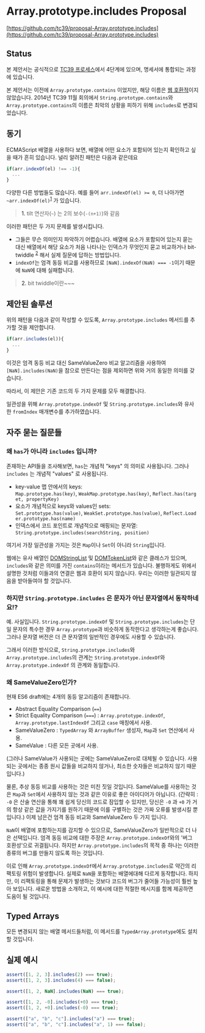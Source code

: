 # Array.prototype.includes Proposal

[https://github.com/tc39/proposal-Array.prototype.includes](https://github.com/tc39/proposal-Array.prototype.includes)

## Status

본 제안서는 공식적으로 [TC39 프로세스](https://tc39.es/process-document/)에서 4단계에 있으며, 명세서에 통합되는 과정에 있습니다.

본 제안서는 이전에 `Array.prototype.contains` 이었지만, 해당 이름은 [웹 호환적](https://esdiscuss.org/topic/having-a-non-enumerable-array-prototype-contains-may-not-be-web-compatible)이지 않았습니다. 2014년 TC39 11월 회의에서 `String.prototype.contains`와 `Array.prototype.contains`의 이름은 최악의 상황을 피하기 위해 `includes`로 변경되었습니다.

## 동기

ECMAScript 배열을 사용하다 보면, 배열에 어떤 요소가 포함되어 있는지 확인하고 싶을 때가 흔히 있습니다. 널리 알려진 패턴은 다음과 같은데요

```js
if(arr.indexOf(el) !== -1){
  ...
}
```

다양한 다른 방법들도 많습니다. 예를 들어 `arr.indexOf(el) >= 0`, 더 나아가면 `~arr.indexOf(el)`<sup>[1]('note1')</sup> 가 있습니다.

> <a name='note1'>1.</a> tilt 연산자(`~`) 는 2의 보수(`-(n+1)`)와 같음

이러한 패턴은 두 가지 문제를 발생시킵니다.

- 그들은 무슨 의미인지 파악하기 어렵습니다. 배열에 요소가 포함되어 있는지 묻는 대신 배열에서 해당 요소가 처음 나타나는 인덱스가 무엇인지 묻고 비교하거나 bit-twiddle <sup>[2]('note2')</sup> 해서 실제 질문에 답하는 방법입니다.
- `indexOf`는 엄격 동등 비교를 사용하므로 `[NaN].indexOf(NaN) === -1`이기 때문에 `NaN`에 대해 실패합니다.

> <a name='note2'>2.</a> bit twiddle이란~~~

## 제안된 솔루션

위의 패턴을 다음과 같이 작성할 수 있도록, `Array.prototype.includes` 메서드를 추가할 것을 제안합니다.

```js
if(arr.includes(el)){
  ...
}
```

이것은 엄격 동등 비교 대신 SameValueZero 비교 알고리즘을 사용하여 `[NaN].includes(NaN)`을 참으로 만든다는 점을 제외하면 위와 거의 동일한 의미를 갖습니다.

따라서, 이 제안은 기존 코드의 두 가지 문제를 모두 해결합니다.

일관성을 위해 `Array.prototype.indexOf` 및 `String.prototype.includes`와 유사한 `fromIndex` 매개변수를 추가하였습니다.

## 자주 묻는 질문들

### 왜 `has`가 아니라 `includes` 입니까?

존재하는 API들을 조사해보면, `has`는 개념적 "keys" 의 의미로 사용됩니다. 그러나 `includes` 는 개념적 "values" 로 사용됩니다.

- key-value 맵 안에서의 keys: `Map.prototype.has(key)`, `WeakMap.prototype.has(key)`, `Reflect.has(target, propertyKey)`
- 요소가 개념적으로 keys와 values인 sets: `Set.prototype.has(value)`, `WeakSet.prototype.has(value)`, `Reflect.Loader.prototype.has(name)`
- 인덱스에서 코드 포인트로 개념적으로 매핑되는 문자열: `String.prototype.includes(searchString, position)`
    

여기서 가장 일관성을 가지는 것은 `Map`이나 `Set`이 아니라 `String`입니다.

웹에는 유사 배열인 [DOMStringList](https://developer.mozilla.org/en-US/docs/Web/API/DOMStringList) 및 [DOMTokenList](https://dom.spec.whatwg.org/#interface-domtokenlist)와 같은 클래스가 있으며, `includes`와 같은 의미를 가진 `contains`이라는 메서드가 있습니다. 불행하게도 위에서 설명한 것처럼 이들과의 연결은 웹과 호환이 되지 않습니다. 우리는 이러한 일관되지 않음을 받아들여야 할 것입니다.

### 하지만 `String.prototype.includes` 은 문자가 아닌 문자열에서 동작하네요!?

예. 사실입니다. `String.prototype.indexOf` 및 `String.prototype.includes`는 단일 문자의 특수한 경우 `Array.prototype`과 비슷하게 동작한다고 생각하는게 좋습니다. 그러나 문자열 버전은 더 큰 문자열의 일반적인 경우에도 사용할 수 있습니다.

그래서 이러한 방식으로, `String.prototype.includes`와 `Array.prototype.includes`의 관계는 `String.prototype.indexOf`와 `Array.prototype.indexOf` 의 관계와 동일합니다.

### 왜 SameValueZero인가?

현재 ES6 draft에는 4개의 동등 알고리즘이 존재합니다.

- Abstract Equality Comparison (`==`)
- Strict Equality Comparison (`===`) : `Array.prototype.indexOf`, `Array.prototype.lastIndexOf` 그리고 `case` 매칭에서 사용.
- SameValueZero : `TypedArray` 와 `ArrayBuffer` 생성자, `Map`과 `Set` 연산에서 사용.
- SameValue : 다른 모든 곳에서 사용.

(그러나 SameValue가 사용되는 곳에는 SameValueZero로 대체될 수 있습니다. 사용되는 곳에서는 종종 원시 값들을 비교하지 않거나, 최소한 숫자들은 비교하지 않기 때문입니다.)

물론, 추상 동등 비교를 사용하는 것은 미친 짓일 것입니다. SameValue를 사용하는 것은 `Map`과 `Set`에서 사용하지 않는 것과 같은 이유로 좋은 아이디어가 아닙니다. (간략히 : `-0` 은 산술 연산을 통해 꽤 쉽게 당신의 코드로 잠입할 수 있지만, 당신은 `-0` 과 `+0` 가 거의 항상 같은 값을 가지기를 원하기 때문에 이를 구별하는 것은 가짜 오류를 발생시킬 뿐입니다.) 이제 남은건 엄격 동등 비교와 SameValueZero 두 가지 입니다.

`NaN`이 배열에 포함하는지를 감지할 수 있으므로, SameValueZero가 일반적으로 더 나은 선택입니다. 엄격 동등 비교에 대한 주장은 `Array.prototype.indexOf`와의 '버그 호환성'으로 귀결됩니다. 하지만 `Array.prototype.includes`의 목적 중 하나는 이러한 종류의 버그를 만들지 않도록 하는 것입니다.

이로 인해 `Array.prototype.indexOf`에서 `Array.prototype.includes`로 약간의 리팩토링 위험이 발생합니다. 실제로 `NaN`을 포함하는 배열에대해 다르게 동작합니다. 하지만, 이 리팩토링을 통해 문제가 발생하는 것보다 코드의 버그가 줄어들 가능성이 훨씬 높아 보입니다. 새로운 방법을 소개하고, 이 예시에 대한 적절한 메시지를 함께 제공하면 도움이 될 것입니다.

## Typed Arrays

모든 변경되지 않는 배열 메서드들처럼, 이 메서드를 `TypedArray.prototype`에도 설치할 것입니다.

## 실제 예시

```js
assert([1, 2, 3].includes(2) === true);
assert([1, 2, 3].includes(4) === false);

assert([1, 2, NaN].includes(NaN) === true);

assert([1, 2, -0].includes(+0) === true);
assert([1, 2, +0].includes(-0) === true);

assert(["a", "b", "c"].includes("a") === true);
assert(["a", "b", "c"].includes("a", 1) === false);
```